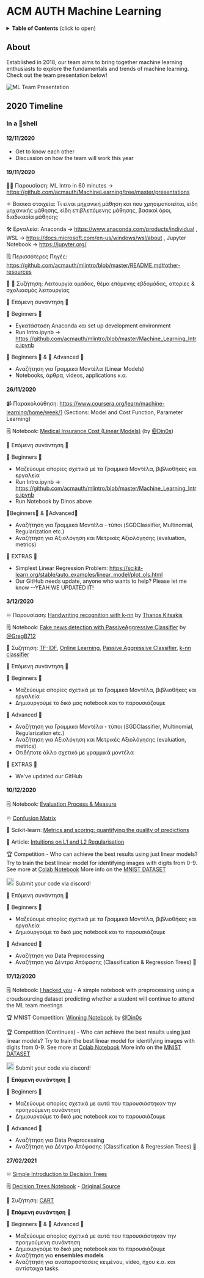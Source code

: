 # ACM AUTH Machine Learning #

<details>
<summary><b>Table of Contents</b> (click to open)</summary>
<!-- MarkdownTOC -->

- [ACM AUTH Machine Learning](#acm-auth-machine-learning)
  - [About](#about)
  - [2020 Timeline](#2020-timeline)
    - [In a :chestnut:shell](#in-a-chestnutshell)
      - [12/11/2020](#12112020)
      - [19/11/2020](#19112020)
      - [26/11/2020](#26112020)
      - [3/12/2020](#3122020)
      - [10/12/2020](#10122020)
      - [17/12/2020](#17122020)
      - [27/02/2021](#27022021)

<!-- /MarkdownTOC -->
</details>


## About ##
Established in 2018, our team aims to bring together machine learning enthusiasts to explore the fundamentals and trends of machine learning. Check out the team presentation below!

![ML Team Presentation](pictures/ML_Presentation.png)

## 2020 Timeline ##

### In a :chestnut:shell ###

#### 12/11/2020 ####

- Get to know each other
- Discussion on how the team will work this year

#### 19/11/2020 ####

:man_teacher: Παρουσίαση: ML Intro in 60 minutes -> https://github.com/acmauth/MachineLearning/tree/master/presentations

:atom_symbol: Βασικά στοιχεία: Τι είναι μηχανική μάθηση και που χρησιμοποιείται, είδη μηχανικής μάθησης, είδη επιβλεπόμενης μάθησης, βασικοί όροι, διαδικασία μάθησης

:hammer_and_wrench: Εργαλεία: Anaconda -> https://www.anaconda.com/products/individual , WSL -> https://docs.microsoft.com/en-us/windows/wsl/about , Jupyter Notebook -> https://jupyter.org/

:spiral_notepad: Περισσότερες Πηγές: https://github.com/acmauth/mlintro/blob/master/README.md#other-resources

:penguin: :goat: Συζήτηση: Λειτουργία ομάδας, θέμα επόμενης εβδομάδας, απορίες & σχολιασμός λειτουργίας

:crystal_ball: Επόμενη συνάντηση :crystal_ball: 

:lizard: Beginners :lizard: 
- Εγκατάσταση Anaconda και set up development environment 
- Run Intro.ipynb -> https://github.com/acmauth/mlintro/blob/master/Machine_Learning_Intro.ipynb
 
:lizard: Beginners :lizard:  & :dragon: Advanced :dragon:
- Αναζήτηση για Γραμμικά Μοντέλα (Linear Models)
- Notebooks, άρθρα, videos, applications κ.α.


#### 26/11/2020 ####

:video_camera: Παρακολούθηση: https://www.coursera.org/learn/machine-learning/home/week/1 (Sections: Model and Cost Function, Parameter Learning)

:spiral_notepad: Notebook: [Medical Insurance Cost (Linear Models)](https://colab.research.google.com/drive/1skld4XqkCSbz4seEORVxVc5kX7jOkplR) (by [@Din0s](https://github.com/din0s/))

:crystal_ball: Επόμενη συνάντηση :crystal_ball: 

:lizard: Beginners :lizard: 
- Μαζεύουμε απορίες σχετικά με τα Γραμμικά Μοντέλα, βιβλιοθήκες και εργαλεία
- Run Intro.ipynb -> https://github.com/acmauth/mlintro/blob/master/Machine_Learning_Intro.ipynb
- Run Notebook by Dinos above

:lizard:Beginners:lizard:  &  :dragon:Advanced:dragon:
- Αναζήτηση για Γραμμικά Μοντέλα - τύποι (SGDClassifier, Multinomial, Regularization etc.) 
- Αναζήτηση για Αξιολόγηση και Μετρικές Αξιολόγησης (evaluation, metrics) 

:star_struck:  EXTRAS  :star_struck: 
- Simplest Linear Regression Problem: https://scikit-learn.org/stable/auto_examples/linear_model/plot_ols.html
- Our GitHub needs update, anyone who wants to help? Please let me know --YEAH WE UPDATED IT!

#### 3/12/2020 ####

:infinity: Παρουσίαση: [Handwriting recognition with k-nn](presentations/ML%20MATLAB%20handwriting%20course/) by [Thanos Kitsakis](https://github.com/kitsakis)

:spiral_notepad: Notebook:
[Fake news detection with PassiveAggressive Classifier](https://colab.research.google.com/drive/126QZFkI6DPqiIDG4mu452_F7JL4sz1Xc?usp=sharing) by [@GregB712](https://github.com/GregB712/)

:fox_face: Συζήτηση: [TF-IDF](https://towardsdatascience.com/natural-language-processing-feature-engineering-using-tf-idf-e8b9d00e7e76), [Online Learning](https://en.wikipedia.org/wiki/Online_machine_learning), [Passive Aggressive Classifier](https://scikit-learn.org/stable/modules/generated/sklearn.linear_model.PassiveAggressiveClassifier.html), [k-nn classifier](https://towardsdatascience.com/machine-learning-basics-with-the-k-nearest-neighbors-algorithm-6a6e71d01761) 

:crystal_ball: Επόμενη συνάντηση :crystal_ball: 

:lizard: Beginners :lizard: 
- Μαζεύουμε απορίες σχετικά με τα Γραμμικά Μοντέλα, βιβλιοθήκες και εργαλεία
- Δημιουργούμε το δικό μας notebook και το παρουσιάζουμε

:dragon: Advanced :dragon:
- Αναζήτηση για Γραμμικά Μοντέλα - τύποι (SGDClassifier, Multinomial, Regularization etc.) 
- Αναζήτηση για Αξιολόγηση και Μετρικές Αξιολόγησης (evaluation, metrics) 
- Οτιδήποτε άλλο σχετικό με γραμμικά μοντέλα

:star_struck:  EXTRAS  :star_struck: 
- We've updated our GitHub

#### 10/12/2020 ####

:spiral_notepad: Notebook: [Evaluation Process & Measure](https://colab.research.google.com/drive/1yl33zmiYs9R6Hspqx2q3l7qtuMJSuLFA?usp=sharing)

:infinity: [Confusion Matrix](https://en.wikipedia.org/wiki/Confusion_matrix)

:wrench: Scikit-learn: [Metrics and scoring: quantifying the quality of predictions](https://scikit-learn.org/stable/modules/model_evaluation.html)

:book:  Article: [Intuitions on L1 and L2 Regularisation](https://towardsdatascience.com/intuitions-on-l1-and-l2-regularisation-235f2db4c261)

:trophy: Competition - Who can achieve the best results using just linear models? Try to train the best linear model for identifying images with digits from 0-9. See more at [Colab Notebook](https://colab.research.google.com/drive/19WrwfiEfTTGi99Z3lZIf0O4ZR5lIDMKt?usp=sharing)
More info on the [MNIST DATASET](http://yann.lecun.com/exdb/mnist/) 

[<img src="https://cdn4.iconfinder.com/data/icons/logos-and-brands/512/91_Discord_logo_logos-512.png" width="20"/>](image.png) Submit your code via discord!

:crystal_ball: Επόμενη συνάντηση :crystal_ball: 

:lizard: Beginners :lizard: 
- Μαζεύουμε απορίες σχετικά με τα Γραμμικά Μοντέλα, βιβλιοθήκες και εργαλεία
- Δημιουργούμε το δικό μας notebook και το παρουσιάζουμε

:dragon: Advanced :dragon:
- Αναζήτηση για Data Preprocessing
- Αναζήτηση για Δέντρα Απόφασης (Classification & Regression Trees) :christmas_tree:

#### 17/12/2020 ####

:spiral_notepad: Notebook: [I hacked you](notebooks/I%20hacked%20you.ipynb) - A simple notebook with preprocessing using a croudsourcing dataset predicting whether a student will continue to attend the ML team meetings

:trophy: MNIST Competition: [Winning Notebook](https://colab.research.google.com/drive/1Cv19Gg_zHD2WspeOcKzJMiSc6Xk5pg_U?usp=sharing) by [@Din0s](https://github.com/din0s/)

:trophy: Competition (Continues) - Who can achieve the best results using just linear models? Try to train the best linear model for identifying images with digits from 0-9. See more at [Colab Notebook](https://colab.research.google.com/drive/19WrwfiEfTTGi99Z3lZIf0O4ZR5lIDMKt?usp=sharing)
More info on the [MNIST DATASET](http://yann.lecun.com/exdb/mnist/) 

[<img src="https://cdn4.iconfinder.com/data/icons/logos-and-brands/512/91_Discord_logo_logos-512.png" width="20"/>](image.png) Submit your code via discord!

:crystal_ball: **Επόμενη συνάντηση** :crystal_ball: 

:lizard: Beginners :lizard: 
- Μαζεύουμε απορίες σχετικά με αυτά που παρουσιάστηκαν την προηγούμενη συνάντηση
- Δημιουργούμε το δικό μας notebook και το παρουσιάζουμε

:dragon: Advanced :dragon:
- Αναζήτηση για Data Preprocessing
- Αναζήτηση για Δέντρα Απόφασης (Classification & Regression Trees) :christmas_tree:

#### 27/02/2021 ####

:infinity: [Simple Introduction to Decision Trees](https://github.com/Avik-Jain/100-Days-Of-ML-Code#decision-trees--day-23)

:spiral_notepad: [Decision Trees Notebook](notebooks/decision_trees_by_ageron.ipynb) - [Original Source](https://github.com/ageron/handson-ml2/blob/master/06_decision_trees.ipynb) 

:fox_face: Συζήτηση: [CART](https://medium.com/analytics-vidhya/decision-tree-the-cart-algorithm-28c481d28813)

:crystal_ball: **Επόμενη συνάντηση** :crystal_ball: 

:lizard: Beginners :lizard: & :dragon: Advanced :dragon:
- Μαζεύουμε απορίες σχετικά με αυτά που παρουσιάστηκαν την προηγούμενη συνάντηση
- Δημιουργούμε το δικό μας notebook και το παρουσιάζουμε
- Αναζήτηση για **ensembles models** 
- Αναζήτηση για αναπαραστάσεις κειμένου, video, ήχου κ.α. και αντίστοιχα tasks. 